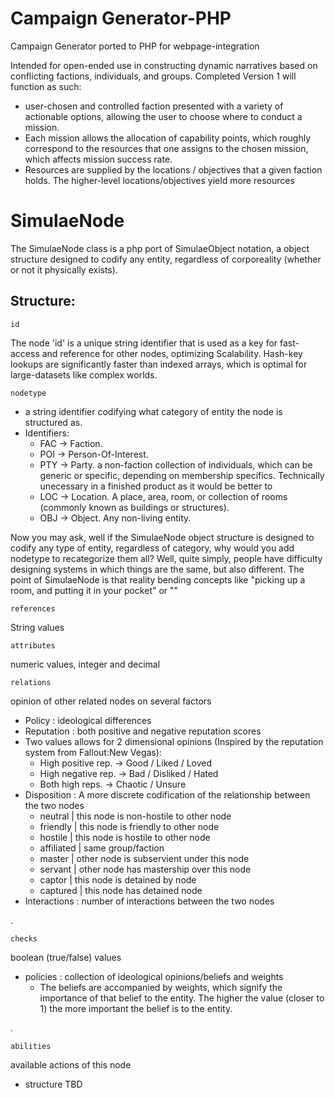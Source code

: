 # Campaign Generator-PHP
Campaign Generator ported to PHP for webpage-integration

Intended for open-ended use in constructing dynamic narratives based on conflicting factions, individuals, and groups. Completed Version 1 will function as such:
- user-chosen and controlled faction presented with a variety of actionable options, allowing the user to choose where to conduct a mission.
- Each mission allows the allocation of capability points, which roughly correspond to the resources that one assigns to the chosen mission, which affects mission success rate.
- Resources are supplied by the locations / objectives that a given faction holds. The higher-level locations/objectives yield more resources

# SimulaeNode

The SimulaeNode class is a php port of SimulaeObject notation, a object structure designed to codify any entity, regardless of corporeality (whether or not it physically exists).

## Structure:

	id
The node 'id' is a unique string identifier that is used as a key for fast-access and reference for other nodes, optimizing Scalability. Hash-key lookups are significantly faster than indexed arrays, which is optimal for large-datasets like complex worlds. 
	
	nodetype 
- a string identifier codifying what category of entity the node is structured as. 
- Identifiers:
	- FAC -> Faction.
	- POI -> Person-Of-Interest.
    - PTY -> Party. a non-faction collection of individuals, which can be generic or specific, depending on membership specifics. Technically unecessary in a finished product as it would be better to 
    - LOC -> Location. A place, area, room, or collection of rooms (commonly known as buildings or structures).
    - OBJ -> Object. Any non-living entity.

Now you may ask, well if the SimulaeNode object structure is designed to codify any type of entity, regardless of category, why would you add nodetype to recategorize them all? 
Well, quite simply, people have difficulty designing systems in which things are the same, but also different. The point of SimulaeNode is that reality bending concepts like "picking up a room, and putting it in your pocket" or ""

	references 
String values

	attributes
numeric values, integer and decimal

	relations
opinion of other related nodes on several factors

- Policy          : ideological differences
- Reputation      : both positive and negative reputation scores
- Two values allows for 2 dimensional opinions (Inspired by the reputation system from Fallout:New Vegas):
   - High positive rep.  -> Good / Liked / Loved
   - High negative rep.  -> Bad / Disliked / Hated
   - Both high reps.     -> Chaotic / Unsure
- Disposition     : A more discrete codification of the relationship between the two nodes
	- neutral     | this node is non-hostile to other node
	- friendly    | this node is friendly to other node
	- hostile     | this node is hostile to other node
	- affiliated  | same group/faction
	- master      | other node is subservient under this node
	- servant     | other node has mastership over this node
	- captor      | this node is detained by node
	- captured    | this node has detained node
- Interactions    : number of interactions between the two nodes

.

	checks
	
boolean (true/false) values
	
- policies    : collection of ideological opinions/beliefs and weights
	- The beliefs are accompanied by weights, which signify the importance of that belief to the entity. The higher the value (closer to 1) the more important the belief is to the entity.

.
	
	abilities 
available actions of this node

- structure TBD
